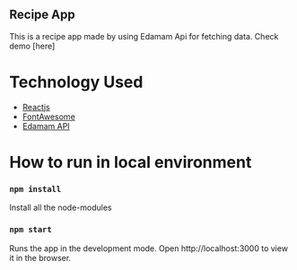 ## Recipe App
This is a recipe app made by using Edamam Api for fetching data. Check demo [here]



# Technology Used
* [Reactjs](https://reactjs.org/)
* [FontAwesome](https://fontawesome.com/)
* [Edamam API](https://www.edamam.com/)

# How to run in local environment

### `npm install`
Install all the node-modules

### `npm start`
Runs the app in the development mode.
Open http://localhost:3000 to view it in the browser.
